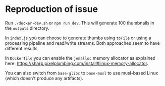 # Reproduction of issue

Run `./docker-dev.sh` or `npm run dev`. This will generate 100 thumbnails in the `outputs` directory.

In `index.js` you can choose to generate thumbs using `toFile` or using a processing pipeline and read/write streams. Both approaches seem to have different results.

In `Dockerfile` you can enable the `jemalloc` memory allocator as explained here: https://sharp.pixelplumbing.com/install#linux-memory-allocator.

You can also switch from `base-glibc` to `base-musl` to use musl-based Linux (which doesn't produce any artifacts).
